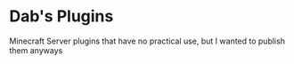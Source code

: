 # Dab's Plugins
Minecraft Server plugins that have no practical use, but I wanted to publish them anyways
